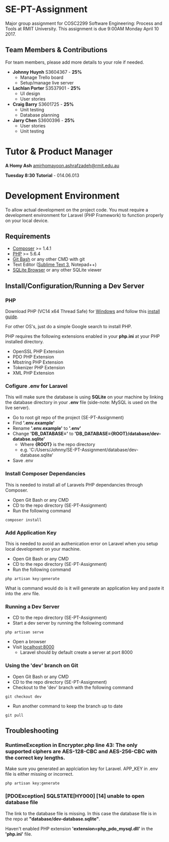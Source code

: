 # SE-PT-Assignment
Major group assignment for COSC2299 Software Engineering: Process and Tools at RMIT University. This assignment is due 9:00AM Monday April 10 2017.

## Team Members & Contributions
For team members, please add more details to your role if needed.

* **Johnny Huynh** S3604367 - **25%**
  * Manage Trello board
  * Setup/manage live server
* **Lachlan Porter** S3537901 - **25%**
  * UI design
  * User stories
* **Craig Barry** S3601725 - **25%**
  * Unit testing
  * Database planning
* **Jarry Chen** S3600396 - **25%**
  * User stories
  * Unit testing

# Tutor & Product Manager
**A Homy Ash** amirhomayoon.ashrafzadeh@rmit.edu.au

**Tuesday 8:30 Tutorial** - 014.06.013

# Development Environment
To allow actual development on the project code. You must require a development environment for Laravel (PHP Framework) to function properly on your local device.

## Requirements

* [Composer](https://getcomposer.org/download/) >= 1.4.1
* [PHP](http://php.net/manual/en/intro-whatis.php) >= 5.6.4
* [Git Bash](https://git-for-windows.github.io/) or any other CMD with git
* Text Editor ([Sublime Text 3](https://www.sublimetext.com/3), Notepad++)
* [SQLite Browser](http://sqlitebrowser.org/) or any other SQLite viewer

## Install/Configuration/Running a Dev Server

### PHP

Download PHP (VC14 x64 Thread Safe) for [Windows](http://windows.php.net/download#php-7.1) and follow this [install guide](https://www.sitepoint.com/how-to-install-php-on-windows/).

For other OS's, just do a simple Google search to install PHP.

PHP requires the following extensions enabled in your **php.ini** at your PHP installed directory.
* OpenSSL PHP Extension
* PDO PHP Extension
* Mbstring PHP Extension
* Tokenizer PHP Extension
* XML PHP Extension

### Cofigure .env for Laravel

This will make sure the database is using **SQLite** on your machine by linking the database directory in your **.env** file (side-note: MySQL is used on the live server).

* Go to root git repo of the project (SE-PT-Assignment)
* Find **'.env.example'**
* Rename **'.env.example'** to **'.env'**
* Change **'DB_DATABASE='** to **'DB_DATABASE={ROOT}/database/dev-databse.sqlite'**
  * Where **{ROOT}** is the repo directory
  * e.g. 'C:/Users/Johnny/SE-PT-Assignment/database/dev-database.sqlite'
* Save .env

### Install Composer Dependancies

This is needed to install all of Laravels PHP dependancies through Composer.

* Open Git Bash or any CMD
* CD to the repo directory (SE-PT-Assignment)
* Run the following command

```
composer install
```

### Add Application Key

This is needed to avoid an authenication error on Laravel when you setup local development on your machine.

* Open Git Bash or any CMD
* CD to the repo directory (SE-PT-Assignment)
* Run the following command

```
php artisan key:generate
```

What is command would do is it will generate an application key and paste it into the .env file.

### Running a Dev Server

* CD to the repo directory (SE-PT-Assignment)
* Start a dev server by running the following command

```
php artisan serve
```

* Open a browser
* Visit [localhost:8000](localhost:8000)
  * Laravel should by default create a server at port 8000

### Using the 'dev' branch on Git

* Open Git Bash or any CMD
* CD to the repo directory (SE-PT-Assignment)
* Checkout to the 'dev' branch with the following command
```
git checkout dev
```
* Run another command to keep the branch up to date
```
git pull
```

## Troubleshooting

### RuntimeException in Encrypter.php line 43: The only supported ciphers are AES-128-CBC and AES-256-CBC with the correct key lengths.

Make sure you generated an applciation key for Laravel. APP_KEY in .env file is either missing or incorrect.

```
php artisan key:generate
```

### [PDOException] SQLSTATE[HY000] [14] unable to open database file

The link to the database file is missing. In this case the database file is in the repo at **"database/dev-database.sqlite"**.

Haven't enabled PHP extension **'extension=php_pdo_mysql.dll'** in the **'php.ini'** file.

